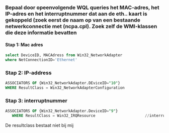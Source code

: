 ### Bepaal door opeenvolgende WQL queries het MAC-adres, het IP-adres en het interruptnummer dat aan de eth.. kaart is gekoppeld (zoek eerst de naam op van een bestaande netwerkconnectie met (ncpa.cpl). Zoek zelf de WMI-klassen die deze informatie bevatten

#### Stap 1: Mac adres
```SQL
select DeviceID, MACAdress from Win32_NetworkAdapter
where NetConnectionID='Ethernet'
```

### Stap 2: IP-address
```SQL
ASSOCIATORS OF {Win32_NetworkAdapter.DEviceID="10"} 
WHERE ResultClass = Win32_NetworkAdapterConfiguration
```

### Stap 3: interruptnummer
```SQL
ASSOCIATORS OF {Win32_NetworkAdapter.DeviceID="9"}       
   WHERE ResultClass = Win32_IRQResource                      //interruptnumber 
```
De resultclass bestaat niet bij mij